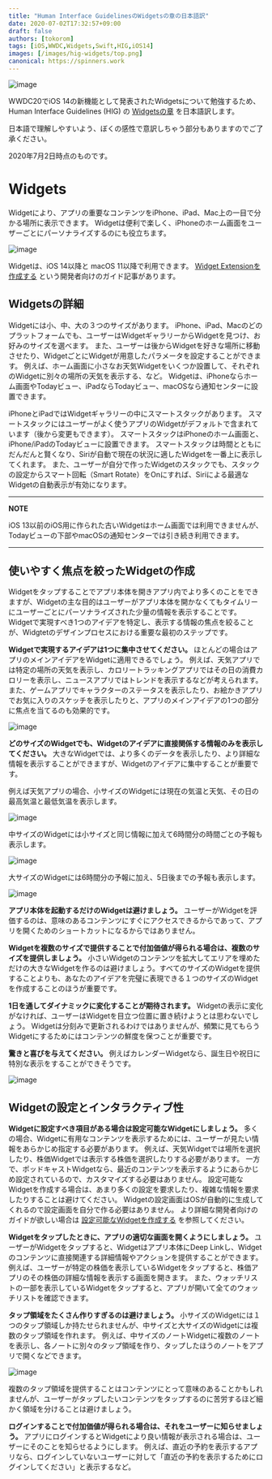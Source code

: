 ```yaml
---
title: "Human Interface GuidelinesのWidgetsの章の日本語訳"
date: 2020-07-02T17:32:57+09:00
draft: false
authors: [tokorom]
tags: [iOS,WWDC,Widgets,Swift,HIG,iOS14]
images: [/images/hig-widgets/top.png]
canonical: https://spinners.work
---
```


![image](/images/hig-widgets/top.png)

WWDC20でiOS 14の新機能として発表されたWidgetsについて勉強するため、Human Interface Guidelines (HIG) の [Widgetsの章](https://developer.apple.com/design/human-interface-guidelines/ios/system-capabilities/widgets) を日本語訳します。

日本語で理解しやすいよう、ぼくの感性で意訳しちゃう部分もありますのでご了承ください。

2020年7月2日時点のものです。

# Widgets

Widgetにより、アプリの重要なコンテンツをiPhone、iPad、Mac上の一目で分かる場所に表示できます。
Widgetは便利で楽しく、iPhoneのホーム画面をユーザーごとにパーソナライズするのにも役立ちます。

![image](/images/hig-widgets/screen1.png)

Widgetは、iOS 14以降と macOS 11以降で利用できます。
[Widget Extensionを作成する](https://developer.apple.com/documentation/widgetkit/creating-a-widget-extension) という開発者向けのガイド記事があります。

## Widgetsの詳細

Widgetには小、中、大の３つのサイズがあります。
iPhone、iPad、Macのどのプラットフォームでも、ユーザーはWidgetギャラリーからWidgetを見つけ、お好みのサイズを選べます。
また、ユーザーは後からWidgetを好きな場所に移動させたり、WidgetごとにWidgetが用意したパラメータを設定することができます。
例えば、ホーム画面に小さなお天気Widgetをいくつか設置して、それぞれのWidgetに別々の場所の天気を表示する、など。
Widgetは、iPhoneならホーム画面やTodayビュー、iPadならTodayビュー、macOSなら通知センターに設置できます。


iPhoneとiPadではWidgetギャラリーの中にスマートスタックがあります。
スマートスタックにはユーザーがよく使うアプリのWidgetがデフォルトで含まれています（後から変更もできます）。
スマートスタックはiPhoneのホーム画面と、iPhone/iPadのTodayビューに設置できます。
スマートスタックは時間とともにだんだんと賢くなり、Siriが自動で現在の状況に適したWidgetを一番上に表示してくれます。
また、ユーザーが自分で作ったWidgetのスタックでも、スタックの設定からスマート回転（Smart Rotate）をOnにすれば、Siriによる最適なWidgetの自動表示が有効になります。

-----

**NOTE**

iOS 13以前のiOS用に作られた古いWidgetはホーム画面では利用できませんが、Todayビューの下部やmacOSの通知センターでは引き続き利用できます。

-----------

## 使いやすく焦点を絞ったWidgetの作成

Widgetをタップすることでアプリ本体を開きアプリ内でより多くのことをできますが、Widgetの主な目的はユーザーがアプリ本体を開かなくてもタイムリーにユーザーごとにパーソナライズされた少量の情報を表示することです。
Widgetで実現すべき1つのアイデアを特定し、表示する情報の焦点を絞ることが、Widgtetのデザインプロセスにおける重要な最初のステップです。

**Widgetで実現するアイデアは1つに集中させてください。**
ほとんどの場合はアプリのメインアイデアをWidgetに適用できるでしょう。
例えば、天気アプリでは特定の場所の天気を表示し、カロリートラッキングアプリではその日の消費カロリーを表示し、ニュースアプリではトレンドを表示するなどが考えられます。
また、ゲームアプリでキャラクターのステータスを表示したり、お絵かきアプリでお気に入りのスケッチを表示したりと、アプリのメインアイデアの1つの部分に焦点を当てるのも効果的です。

![image](/images/hig-widgets/focused-widget.png)

**どのサイズのWidgetでも、Widgetのアイデアに直接関係する情報のみを表示してください。**
大きなWidgetでは、より多くのデータを表示したり、より詳細な情報を表示することができますが、Widgetのアイデアに集中することが重要です。

例えば天気アプリの場合、小サイズのWidgetには現在の気温と天気、その日の最高気温と最低気温を表示します。

![image](/images/hig-widgets/weather-small.png)

中サイズのWidgetには小サイズと同じ情報に加えて6時間分の時間ごとの予報も表示します。

![image](/images/hig-widgets/weather-medium.png)

大サイズのWidgetには6時間分の予報に加え、5日後までの予報も表示します。

![image](/images/hig-widgets/weather-large.png)

**アプリ本体を起動するだけのWidgetは避けましょう。**
ユーザーがWidgetを評価するのは、意味のあるコンテンツにすぐにアクセスできるからであって、アプリを開くためのショートカットになるからではありません。

**Widgetを複数のサイズで提供することで付加価値が得られる場合は、複数のサイズを提供しましょう。**
小さいWidgetのコンテンツを拡大してエリアを埋めただけの大きなWidgetを作るのは避けましょう。すべてのサイズのWidgetを提供することよりも、あなたのアイデアを完璧に表現できる１つのサイズのWidgetを作成することのほうが重要です。

**1日を通してダイナミックに変化することが期待されます。**
Widgetの表示に変化がなければ、ユーザーはWidgetを目立つ位置に置き続けようとは思わないでしょう。
Widgetは分刻みで更新されるわけではありませんが、頻繁に見てもらうWidgetにするためにはコンテンツの鮮度を保つことが重要です。


**驚きと喜びを与えてください。**
例えばカレンダーWidgetなら、誕生日や祝日に特別な表示をすることができそうです。

![image](/images/hig-widgets/birthday-in-calendar.png)

## Widgetの設定とインタラクティブ性

**Widgetに設定すべき項目がある場合は設定可能なWidgetにしましょう。**
多くの場合、Widgetに有用なコンテンツを表示するためには、ユーザーが見たい情報をあらかじめ指定する必要があります。
例えば、天気Widgetでは場所を選択したり、株価Widgetでは表示する株価を選択したりする必要があります。
一方で、ポッドキャストWidgetなら、最近のコンテンツを表示するようにあらかじめ設定されているので、カスタマイズする必要はありません。
設定可能なWidgetを作成する場合は、あまり多くの設定を要求したり、複雑な情報を要求したりすることは避けてください。
Widgetの設定画面はOSが自動的に生成してくれるので設定画面を自分で作る必要はありません。
より詳細な開発者向けのガイドが欲しい場合は [設定可能なWidgetを作成する](https://developer.apple.com/documentation/widgetkit/making-a-configurable-widget) を参照してください。

**Widgetをタップしたときに、アプリの適切な画面を開くようにしましょう。**
ユーザーがWidgetをタップすると、Widgetはアプリ本体にDeep Linkし、Widgetのコンテンツに直接関連する詳細情報やアクションを提供することができます。
例えば、ユーザーが特定の株価を表示しているWidgetをタップすると、株価アプリのその株価の詳細な情報を表示する画面を開きます。
また、ウォッチリストの一部を表示しているWidgetをタップすると、アプリが開いて全てのウォッチリストを確認できます。

**タップ領域をたくさん作りすぎるのは避けましょう。**
小サイズのWidgetには１つのタップ領域しか持たせられませんが、中サイズと大サイズのWidgetには複数のタップ領域を作れます。
例えば、中サイズのノートWidgetに複数のノートを表示し、各ノートに別々のタップ領域を作り、タップしたほうのノートをアプリで開くなどできます。

![image](/images/hig-widgets/multiple-tap-targets.png)

複数のタップ領域を提供することはコンテンツにとって意味のあることかもしれませんが、ユーザーがタップしたいコンテンツをタップするのに苦労するほど細かく領域を分けることは避けましょう。

**ログインすることで付加価値が得られる場合は、それをユーザーに知らせましょう。**
アプリにログインするとWidgetにより良い情報が表示される場合は、ユーザーにそのことを知らせるようにします。
例えば、直近の予約を表示するアプリなら、ログインしていないユーザーに対して「直近の予約を表示するためにログインしてください」と表示するなど。



